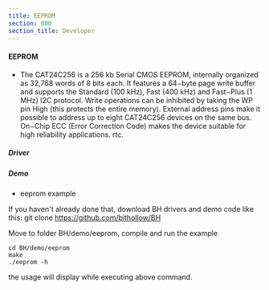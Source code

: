 ```yaml
---
title: EEPROM
section: 000
section_title: Developer
---
```


#### **EEPROM**

   * The CAT24C256 is a 256 kb Serial CMOS EEPROM, internally organized as 32,768 words of 8 bits each.
   It features a 64−byte page write buffer and supports the Standard (100 kHz), Fast (400 kHz) and Fast−Plus (1 MHz) I2C protocol.
   Write operations can be inhibited by taking the WP pin High (this protects the entire memory).
   External address pins make it possible to address up to eight  CAT24C256 devices on the same bus.
   On−Chip ECC (Error Correction Code) makes the device suitable for high reliability applications. rtc.

##### **Driver**




##### **Demo**

   * eeprom example

   If you haven't already done that, download BH drivers and demo code like this:
    git clone https://github.com/bithollow/BH

Move to folder BH/demo/eeprom, compile and run the example

    cd BH/demo/eeprom
    make
    ./eeprom -h

  the usage will display while executing above command.
